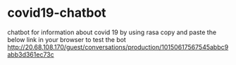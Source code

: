 # covid19-chatbot
chatbot for information about covid 19  by  using rasa
copy and paste the below link in your browser to test the bot
http://20.68.108.170/guest/conversations/production/10150617567545abbc9abb3d361ec73c
